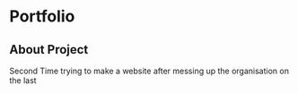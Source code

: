 # Portfolio
## About Project
Second Time trying to make a website after messing up the organisation on the last
